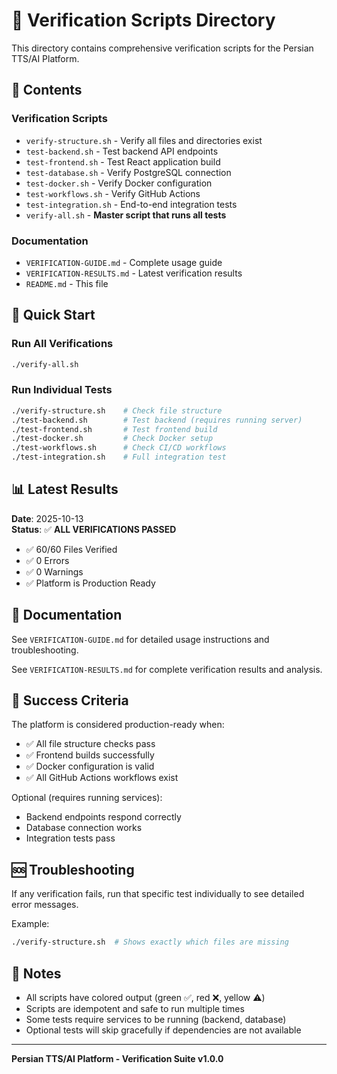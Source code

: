# 🎯 Verification Scripts Directory

This directory contains comprehensive verification scripts for the Persian TTS/AI Platform.

## 📁 Contents

### Verification Scripts
- `verify-structure.sh` - Verify all files and directories exist
- `test-backend.sh` - Test backend API endpoints
- `test-frontend.sh` - Test React application build
- `test-database.sh` - Verify PostgreSQL connection
- `test-docker.sh` - Verify Docker configuration
- `test-workflows.sh` - Verify GitHub Actions
- `test-integration.sh` - End-to-end integration tests
- `verify-all.sh` - **Master script that runs all tests**

### Documentation
- `VERIFICATION-GUIDE.md` - Complete usage guide
- `VERIFICATION-RESULTS.md` - Latest verification results
- `README.md` - This file

## 🚀 Quick Start

### Run All Verifications
```bash
./verify-all.sh
```

### Run Individual Tests
```bash
./verify-structure.sh    # Check file structure
./test-backend.sh        # Test backend (requires running server)
./test-frontend.sh       # Test frontend build
./test-docker.sh         # Check Docker setup
./test-workflows.sh      # Check CI/CD workflows
./test-integration.sh    # Full integration test
```

## 📊 Latest Results

**Date**: 2025-10-13  
**Status**: ✅ **ALL VERIFICATIONS PASSED**

- ✅ 60/60 Files Verified
- ✅ 0 Errors
- ✅ 0 Warnings
- ✅ Platform is Production Ready

## 📖 Documentation

See `VERIFICATION-GUIDE.md` for detailed usage instructions and troubleshooting.

See `VERIFICATION-RESULTS.md` for complete verification results and analysis.

## 🎯 Success Criteria

The platform is considered production-ready when:
- ✅ All file structure checks pass
- ✅ Frontend builds successfully
- ✅ Docker configuration is valid
- ✅ All GitHub Actions workflows exist

Optional (requires running services):
- Backend endpoints respond correctly
- Database connection works
- Integration tests pass

## 🆘 Troubleshooting

If any verification fails, run that specific test individually to see detailed error messages.

Example:
```bash
./verify-structure.sh  # Shows exactly which files are missing
```

## 📝 Notes

- All scripts have colored output (green ✅, red ❌, yellow ⚠️)
- Scripts are idempotent and safe to run multiple times
- Some tests require services to be running (backend, database)
- Optional tests will skip gracefully if dependencies are not available

---

**Persian TTS/AI Platform - Verification Suite v1.0.0**
